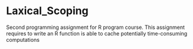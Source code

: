 # Laxical_Scoping
Second programming assignment for R program course.  This assignment requires to write an R function is able to cache potentially time-consuming computations
